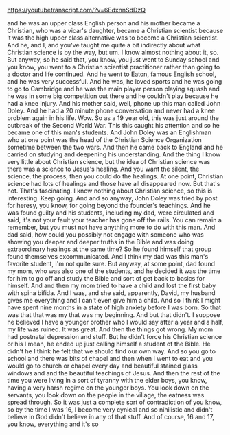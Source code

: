 https://youtubetranscript.com/?v=6EdxnnSdDzQ

 and he was an upper class English person and his mother became a Christian, who was a vicar's daughter, became a Christian scientist because it was the high upper class alternative was to become a Christian scientist. And he, and I, and you've taught me quite a bit indirectly about what Christian science is by the way, but um. I know almost nothing about it, so. But anyway, so he said that, you know, you just went to Sunday school and you know, you went to a Christian scientist practitioner rather than going to a doctor and life continued. And he went to Eaton, famous English school, and he was very successful. And he was, he loved sports and he was going to go to Cambridge and he was the main player person playing squash and he was in some big competition out there and he couldn't play because he had a knee injury. And his mother said, well, phone up this man called John Doley. And he had a 20 minute phone conversation and never had a knee problem again in his life. Wow. So as a 19 year old, this was just around the outbreak of the Second World War. This this caught his attention and so he became one of this man's students. And John Doley was an Englishman who at one point was the head of the Christian Science Organization sometime between the two wars. And then he came back to England and he carried on studying and deepening his understanding. And the thing I know very little about Christian science, but the idea of Christian science was there was a science to Jesus's healing. And you want the silent, the science, the process, then you could do the healings. At one point, Christian science had lots of healings and those have all disappeared now. But that's not. That's fascinating. I know nothing about Christian science, so this is interesting. Keep going. And and so anyway, John Doley was tried by post for heresy, you know, for going beyond the founder's teachings. And he was found guilty and his students, including my dad, were circulated and said, it's not your fault your teacher has gone off the rails. You can remain a remember, but you must not have anything more to do with this man. And dad said, how could you possibly not engage with someone who was showing you deeper and deeper truths in the Bible and was doing extraordinary healings at the same time? So he found himself that group found themselves excommunicated. And I think my dad was this man's favorite student, I'm not quite sure. But anyway, at some point, dad found my mom, who was also one of the students, and he decided it was the time for him to go off and study the Bible and sort of get back to basics for himself. And and then my mom tried to have a child and lost the first baby with spina bifida. And I was, and she said, apparently, David, my husband gives me everything and I can't even give him a child. And so I think I might have spent nine months in a state of high anxiety before I was born. So that was that that was my that was my beginning. And but that didn't. I suppose he believed I have a younger brother who I would say after a year and a half, my life was ruined. It was great. And then the things got wrong. My mom had postnatal depression and stuff. But he didn't force his Christian science or his I mean, he ended up just calling himself a student of the Bible. He didn't he I think he felt that we should find our own way. And so you go to school and there was bits of chapel and then when I went to eat and you would go to church or chapel every day and beautiful stained glass windows and and the beautiful teachings of Jesus. And then the rest of the time you were living in a sort of tyranny with the elder boys, you know, having a very harsh regime on the younger boys. You look down on the servants, you look down on the people in the village, the eatness was spread through. So it was just a complete sort of contradiction of you know, so by the time I was 16, I become very cynical and so nihilistic and didn't believe in God didn't believe in any of that stuff. And of course, 16 and 17, you know, everything and it's so